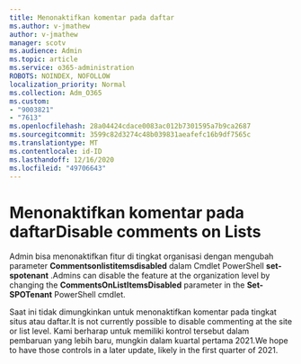 ```yaml
---
title: Menonaktifkan komentar pada daftar
ms.author: v-jmathew
author: v-jmathew
manager: scotv
ms.audience: Admin
ms.topic: article
ms.service: o365-administration
ROBOTS: NOINDEX, NOFOLLOW
localization_priority: Normal
ms.collection: Adm_O365
ms.custom:
- "9003821"
- "7613"
ms.openlocfilehash: 28a04424cdace0083ac012b7301595a7b9ca2687
ms.sourcegitcommit: 3599c82d3274c48b039831aeafefc16b9df7565c
ms.translationtype: MT
ms.contentlocale: id-ID
ms.lasthandoff: 12/16/2020
ms.locfileid: "49706643"
---
```

# <a name="disable-comments-on-lists"></a><span data-ttu-id="24769-102">Menonaktifkan komentar pada daftar</span><span class="sxs-lookup"><span data-stu-id="24769-102">Disable comments on Lists</span></span>

<span data-ttu-id="24769-103">Admin bisa menonaktifkan fitur di tingkat organisasi dengan mengubah parameter **Commentsonlistitemsdisabled** dalam Cmdlet PowerShell **set-spotenant** .</span><span class="sxs-lookup"><span data-stu-id="24769-103">Admins can disable the feature at the organization level by changing the **CommentsOnListItemsDisabled** parameter in the **Set-SPOTenant** PowerShell cmdlet.</span></span>

<span data-ttu-id="24769-104">Saat ini tidak dimungkinkan untuk menonaktifkan komentar pada tingkat situs atau daftar.</span><span class="sxs-lookup"><span data-stu-id="24769-104">It is not currently possible to disable commenting at the site or list level.</span></span> <span data-ttu-id="24769-105">Kami berharap untuk memiliki kontrol tersebut dalam pembaruan yang lebih baru, mungkin dalam kuartal pertama 2021.</span><span class="sxs-lookup"><span data-stu-id="24769-105">We hope to have those controls in a later update, likely in the first quarter of 2021.</span></span>
